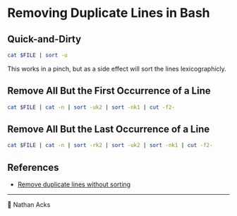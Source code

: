 # Removing Duplicate Lines in Bash

## Quick-and-Dirty

```bash
cat $FILE | sort -u
```

This works in a pinch, but as a side effect will sort the lines lexicographicly.

## Remove All But the First Occurrence of a Line

```bash
cat $FILE | cat -n | sort -uk2 | sort -nk1 | cut -f2-
```

## Remove All But the Last Occurrence of a Line

```bash
cat $FILE | cat -n | sort -rk2 | sort -uk2 | sort -nk1 | cut -f2-
```

## References

* [Remove duplicate lines without sorting](https://stackoverflow.com/a/20639730)

- - - -

<span aria-hidden="true">👤</span> Nathan Acks
